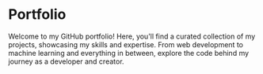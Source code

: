 # Portfolio

Welcome to my GitHub portfolio! Here, you'll find a curated collection of my projects, showcasing my skills and expertise. From web development to machine learning and everything in between, explore the code behind my journey as a developer and creator.
